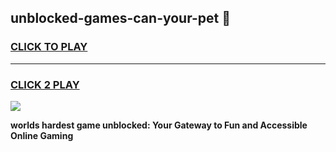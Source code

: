 
## unblocked-games-can-your-pet 👋
<h3>
<a href="https://premium.freeplayer.one?title=unblocked-games-can-your-pet&ref=14F">CLICK TO PLAY</a></h3>
<hr>

<h3>
<a href="https://premium.freeplayer.one?title=unblocked-games-can-your-pet&ref=14F">CLICK 2 PLAY</a>
  
</h3>

<a href="https://premium.freeplayer.one?title=unblocked-games-can-your-pet&ref=12F/"><img src="https://clearcache.store/games.png"></a>


**worlds hardest game unblocked: Your Gateway to Fun and Accessible Online Gaming**
